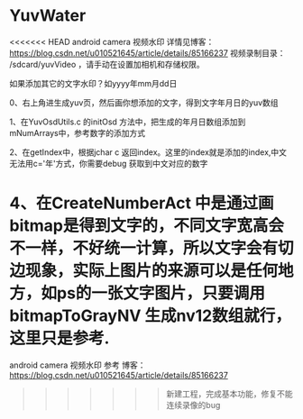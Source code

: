# YuvWater
<<<<<<< HEAD
android camera 视频水印
详情见博客：https://blog.csdn.net/u010521645/article/details/85166237
视频录制目录： /sdcard/yuvVideo ，请手动在设置加相机和存储权限。

如果添加其它的文字水印？如yyyy年mm月dd日

0、右上角进生成yuv页，然后画你想添加的文字，得到文字年月日的yuv数组

1、在YuvOsdUtils.c 的initOsd 方法中，把生成的年月日数组添加到mNumArrays中，参考数字的添加方式

2、在getIndex中，根据jchar c 返回index。这里的index就是添加的index,中文无法用c='年'方式，你需要debug 获取到中文对应的数字

4、在CreateNumberAct 中是通过画bitmap是得到文字的，不同文字宽高会不一样，不好统一计算，所以文字会有切边现象，实际上图片的来源可以是任何地方，如ps的一张文字图片，只要调用bitmapToGrayNV 生成nv12数组就行，这里只是参考.
=======

android camera 视频水印
参考 博客：https://blog.csdn.net/u010521645/article/details/85166237



>>>>>>> 新建工程，完成基本功能，修复不能连续录像的bug
